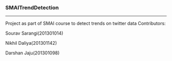 ### SMAITrendDetection
---
Project as part of SMAI course to detect trends on twitter data
Contributors:

Sourav Sarangi(201301014)

Nikhil Daliya(201301142)

Darshan Jaju(201301098)

